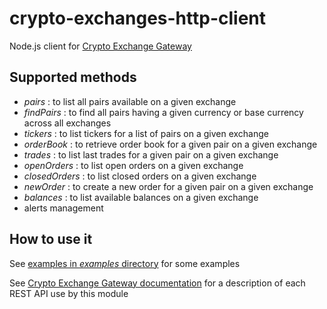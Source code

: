 # crypto-exchanges-http-client

Node.js client for [Crypto Exchange Gateway](https://github.com/aloysius-pgast/crypto-exchanges-gateway)

## Supported methods

- _pairs_ : to list all pairs available on a given exchange
- _findPairs_ : to find all pairs having a given currency or base currency across all exchanges
- _tickers_ : to list tickers for a list of pairs on a given exchange
- _orderBook_ : to retrieve order book for a given pair on a given exchange
- _trades_ : to list last trades for a given pair on a given exchange
- _openOrders_ : to list open orders on a given exchange
- _closedOrders_ : to list closed orders on a given exchange
- _newOrder_ : to create a new order for a given pair on a given exchange
- _balances_ : to list available balances on a given exchange
- alerts management

## How to use it

See [examples in _examples_ directory](https://github.com/aloysius-pgast/crypto-exchanges-http-client-nodejs/tree/master/examples/) for some examples

See [Crypto Exchange Gateway documentation](https://github.com/aloysius-pgast/crypto-exchanges-gateway/tree/master/doc) for a description of each REST API use by this module

